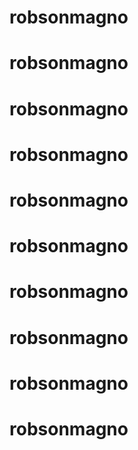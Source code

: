 # robsonmagno
# robsonmagno
# robsonmagno
# robsonmagno
# robsonmagno
# robsonmagno
# robsonmagno
# robsonmagno
# robsonmagno
# robsonmagno
